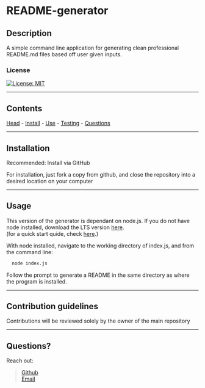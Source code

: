 # **README-generator**

  ## Description

A simple command line application for generating clean professional README.md files based off user given inputs.

  ### <a id='license'></a> License
[![License: MIT](https://img.shields.io/badge/License-MIT-blue.svg)](https://opensource.org/licenses/MIT)

---

  Contents
---
 [Head](#head) - [Install](#install) - [Use](#usage) - [Testing](#testing) - [Questions](#questions)

  ---

  ## <a id="install"></a> Installation

  Recommended: Install via GitHub

  For installation, just fork a copy from github, and close the repository into a desired location on your  computer

---

  ## <a id="usage"></a> Usage

This version of the generator is dependant on node.js. If you do not have node installed, download the LTS version [here](https://nodejs.org/en/download).   
(for a quick start quide, check [here](https://nodejs.org/en/docs/guides/getting-started-guide/).)

With node installed, navigate to the working directory of index.js, and from the command line: 
  ```bash 
    node index.js 
  ``` 
Follow the prompt to generate a README in the same directory as where the program is installed.

---

  ## Contribution guidelines

  Contributions will be reviewed solely by the owner of the main repository

  ---

  ## <a id='questions'></a> Questions?
Reach out:
> [Github](https://github.com/Keaton-Brewster)  
[Email](mailto:keaton.brewster@gmail.com)
